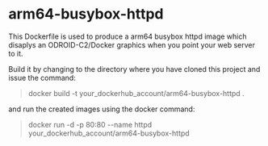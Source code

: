 # arm64-busybox-httpd

This Dockerfile is used to produce a arm64 busybox httpd image which disaplys an ODROID-C2/Docker graphics when you point your web server to it.

Build it by changing to the directory where you have cloned this project and issue the command:

>docker build -t your_dockerhub_account/arm64-busybox-httpd .

and run the created images using the docker command:

>docker run -d -p 80:80 --name httpd your_dockerhub_account/arm64-busybox-httpd
